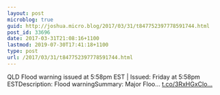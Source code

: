 ```yaml
---
layout: post
microblog: true
guid: http://joshua.micro.blog/2017/03/31/t847752397778591744.html
post_id: 33696
date: 2017-03-31T21:08:16+1100
lastmod: 2019-07-30T17:41:18+1100
type: post
url: /2017/03/31/t847752397778591744.html
---
```

QLD Flood warning issued at 5:58pm EST | Issued: Friday at 5:58pm ESTDescription: Flood warningSummary: Major Floo… [t.co/3RxHGxClo...](https://t.co/3RxHGxCloo)
